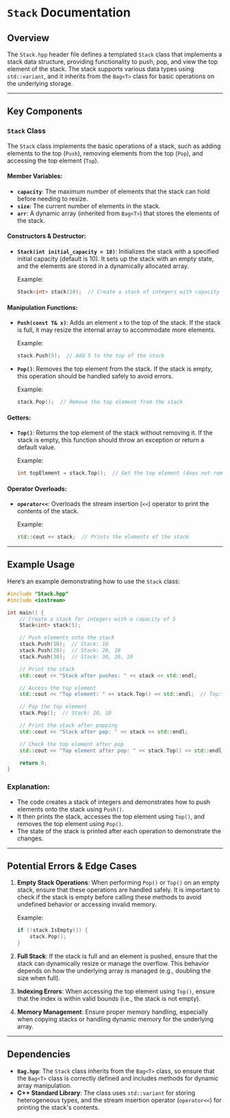 # `Stack` Documentation

## Overview

The `Stack.hpp` header file defines a templated `Stack` class that implements a stack data structure, providing functionality to push, pop, and view the top element of the stack. The stack supports various data types using `std::variant`, and it inherits from the `Bag<T>` class for basic operations on the underlying storage.

---

## Key Components

### `Stack` Class

The `Stack` class implements the basic operations of a stack, such as adding elements to the top (`Push`), removing elements from the top (`Pop`), and accessing the top element (`Top`).

#### Member Variables:
- **`capacity`**: The maximum number of elements that the stack can hold before needing to resize.
- **`size`**: The current number of elements in the stack.
- **`arr`**: A dynamic array (inherited from `Bag<T>`) that stores the elements of the stack.

#### Constructors & Destructor:
- **`Stack(int initial_capacity = 10)`**: Initializes the stack with a specified initial capacity (default is 10). It sets up the stack with an empty state, and the elements are stored in a dynamically allocated array.
  
  Example:
  ```cpp
  Stack<int> stack(10);  // Create a stack of integers with capacity 10
  ```

#### Manipulation Functions:
- **`Push(const T& x)`**: Adds an element `x` to the top of the stack. If the stack is full, it may resize the internal array to accommodate more elements.

  Example:
  ```cpp
  stack.Push(5);  // Add 5 to the top of the stack
  ```

- **`Pop()`**: Removes the top element from the stack. If the stack is empty, this operation should be handled safely to avoid errors.

  Example:
  ```cpp
  stack.Pop();  // Remove the top element from the stack
  ```

#### Getters:
- **`Top()`**: Returns the top element of the stack without removing it. If the stack is empty, this function should throw an exception or return a default value.

  Example:
  ```cpp
  int topElement = stack.Top();  // Get the top element (does not remove it)
  ```

#### Operator Overloads:
- **`operator<<`**: Overloads the stream insertion (`<<`) operator to print the contents of the stack.

  Example:
  ```cpp
  std::cout << stack;  // Prints the elements of the stack
  ```

---

## Example Usage

Here’s an example demonstrating how to use the `Stack` class:

```cpp
#include "Stack.hpp"
#include <iostream>

int main() {
    // Create a stack for integers with a capacity of 5
    Stack<int> stack(5);

    // Push elements onto the stack
    stack.Push(10);  // Stack: 10
    stack.Push(20);  // Stack: 20, 10
    stack.Push(30);  // Stack: 30, 20, 10

    // Print the stack
    std::cout << "Stack after pushes: " << stack << std::endl;

    // Access the top element
    std::cout << "Top element: " << stack.Top() << std::endl;  // Top: 30

    // Pop the top element
    stack.Pop();  // Stack: 20, 10

    // Print the stack after popping
    std::cout << "Stack after pop: " << stack << std::endl;

    // Check the top element after pop
    std::cout << "Top element after pop: " << stack.Top() << std::endl;  // Top: 20

    return 0;
}
```

### Explanation:
- The code creates a stack of integers and demonstrates how to push elements onto the stack using `Push()`.
- It then prints the stack, accesses the top element using `Top()`, and removes the top element using `Pop()`.
- The state of the stack is printed after each operation to demonstrate the changes.

---

## Potential Errors & Edge Cases

1. **Empty Stack Operations**: When performing `Pop()` or `Top()` on an empty stack, ensure that these operations are handled safely. It is important to check if the stack is empty before calling these methods to avoid undefined behavior or accessing invalid memory.

   Example:
   ```cpp
   if (!stack.IsEmpty()) {
       stack.Pop();
   }
   ```

2. **Full Stack**: If the stack is full and an element is pushed, ensure that the stack can dynamically resize or manage the overflow. This behavior depends on how the underlying array is managed (e.g., doubling the size when full).

3. **Indexing Errors**: When accessing the top element using `Top()`, ensure that the index is within valid bounds (i.e., the stack is not empty).

4. **Memory Management**: Ensure proper memory handling, especially when copying stacks or handling dynamic memory for the underlying array.

---

## Dependencies

- **`Bag.hpp`**: The `Stack` class inherits from the `Bag<T>` class, so ensure that the `Bag<T>` class is correctly defined and includes methods for dynamic array manipulation.
- **C++ Standard Library**: The class uses `std::variant` for storing heterogeneous types, and the stream insertion operator (`operator<<`) for printing the stack's contents.
